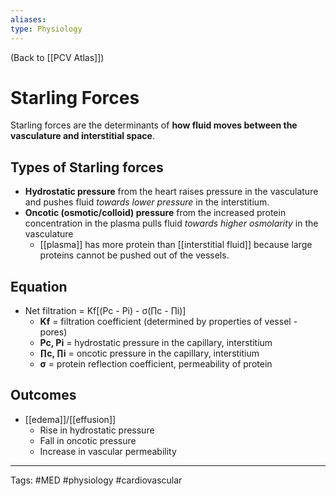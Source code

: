 ```yaml
---
aliases: 
type: Physiology
---
```


(Back to [[PCV Atlas]])

# Starling Forces

Starling forces are the determinants of **how fluid moves between the vasculature and interstitial space**.
## Types of Starling forces
- **Hydrostatic pressure** from the heart raises pressure in the vasculature and pushes fluid _towards lower pressure_ in the interstitium.
- **Oncotic (osmotic/colloid) pressure** from the increased protein concentration in the plasma pulls fluid _towards higher osmolarity_ in the vasculature
	- [[plasma]] has more protein than [[interstitial fluid]] because large proteins cannot be pushed out of the vessels.
## Equation
- Net filtration = Kf[(Pc - Pi) - σ(∏c - ∏i)]
	- **Kf** = filtration coefficient (determined by properties of vessel - pores)
	- **Pc, Pi** = hydrostatic pressure in the capillary, interstitium
	- **∏c, ∏i** = oncotic pressure in the capillary, interstitium
	- **σ** = protein reflection coefficient, permeability of protein
## Outcomes
- [[edema]]/[[effusion]]
	- Rise in hydrostatic pressure
	- Fall in oncotic pressure
	- Increase in vascular permeability

---
Tags: #MED #physiology #cardiovascular 